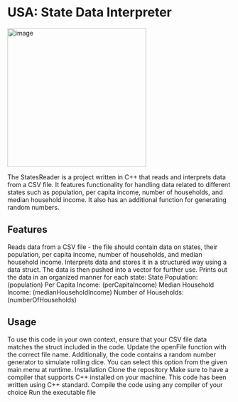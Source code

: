 # USA: State Data Interpreter
<img width="312" alt="image" src="https://github.com/user-attachments/assets/47e8bc08-0ada-429f-a9e2-d0f74c7044ee">

The StatesReader is a project written in C++ that reads and interprets data from a CSV file. It features functionality for handling data related to different states such as population, per capita income, number of households, and median household income. It also has an additional function for generating random numbers.
## Features
Reads data from a CSV file - the file should contain data on states, their population, per capita income, number of households, and median household income.
Interprets data and stores it in a structured way using a data struct. The data is then pushed into a vector for further use.
Prints out the data in an organized manner for each state:
  State
    Population: (population)
    Per Capita Income: (perCapitaIncome)
    Median Household Income: (medianHouseholdIncome)
    Number of Households: (numberOfHouseholds)
## Usage
To use this code in your own context, ensure that your CSV file data matches the struct included in the code. Update the openFile function with the correct file name.
Additionally, the code contains a random number generator to simulate rolling dice. You can select this option from the given main menu at runtime.
Installation
Clone the repository
Make sure to have a compiler that supports C++ installed on your machine. This code has been written using C++ standard.
Compile the code using any compiler of your choice
Run the executable file
